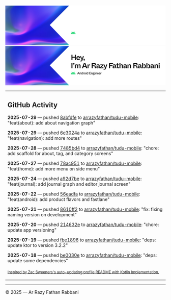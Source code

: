 ![Ar Razy Fathan Rabbani Banner](https://github.com/arrazyfathan/arrazyfathan/blob/main/media/banner-dark.png#gh-dark-mode-only)
![Ar Razy Fathan Rabbani Banner](https://github.com/arrazyfathan/arrazyfathan/blob/main/media/banner-light.png#gh-light-mode-only)

<table><tr><td valign="top" width="100%">    

## GitHub Activity

**2025-07-29** — pushed [8abfdfe](https://github.com/arrazyfathan/tudu-mobile/commits/8abfdfedb2355562be76ef8a220c496e6bf8d3c2) to [arrazyfathan/tudu-mobile](https://github.com/arrazyfathan/tudu-mobile): "feat(about): add about navigation graph"

**2025-07-29** — pushed [6e3024a](https://github.com/arrazyfathan/tudu-mobile/commits/6e3024a6111d48d9015efac91c98ee8c893abac3) to [arrazyfathan/tudu-mobile](https://github.com/arrazyfathan/tudu-mobile): "feat(navigation): add more routes"

**2025-07-28** — pushed [7485bd4](https://github.com/arrazyfathan/tudu-mobile/commits/7485bd438925f9c026f276d93173e2494c653baf) to [arrazyfathan/tudu-mobile](https://github.com/arrazyfathan/tudu-mobile): "chore: add scaffold for about, tag, and category screens"

**2025-07-27** — pushed [78ac951](https://github.com/arrazyfathan/tudu-mobile/commits/78ac95188ebef4f00cd2b39911530728ace5062b) to [arrazyfathan/tudu-mobile](https://github.com/arrazyfathan/tudu-mobile): "feat(home): add more menu on side menu"

**2025-07-24** — pushed [a92d7be](https://github.com/arrazyfathan/tudu-mobile/commits/a92d7bea9ed6ae491d34a1debd8ecf8daeca3d4a) to [arrazyfathan/tudu-mobile](https://github.com/arrazyfathan/tudu-mobile): "feat(journal): add journal graph and editor journal screen"

**2025-07-22** — pushed [56eadfa](https://github.com/arrazyfathan/tudu-mobile/commits/56eadfabb00076c3719c59536420be1674044410) to [arrazyfathan/tudu-mobile](https://github.com/arrazyfathan/tudu-mobile): "feat(android): add product flavors and fastlane"

**2025-07-21** — pushed [8610ff2](https://github.com/arrazyfathan/tudu-mobile/commits/8610ff2cb8b44e246659eadb6666e4b2acc3444f) to [arrazyfathan/tudu-mobile](https://github.com/arrazyfathan/tudu-mobile): "fix: fixing naming version on development"

**2025-07-20** — pushed [214632e](https://github.com/arrazyfathan/tudu-mobile/commits/214632e17d5d3fcc43536807edff8f1341f13563) to [arrazyfathan/tudu-mobile](https://github.com/arrazyfathan/tudu-mobile): "chore: update app versioning"

**2025-07-19** — pushed [fbe1896](https://github.com/arrazyfathan/tudu-mobile/commits/fbe1896cdce59e327f81fa2cd0a9cba90e87f665) to [arrazyfathan/tudu-mobile](https://github.com/arrazyfathan/tudu-mobile): "deps: update ktor to version 3.2.2"

**2025-07-18** — pushed [be0030e](https://github.com/arrazyfathan/tudu-mobile/commits/be0030e2dd72349fa5113c32ab5f710b527a3b5f) to [arrazyfathan/tudu-mobile](https://github.com/arrazyfathan/tudu-mobile): "deps: update some dependencies"
                
<sub><a href="https://github.com/ZacSweers/ZacSweers/">Inspired by Zac Sweeners's auto-updating profile README with Kotlin Implementation.</a></sub>
</table>

<!--START_SECTION:waka-->
<!--END_SECTION:waka-->

---
© 2025 — Ar Razy Fathan Rabbani